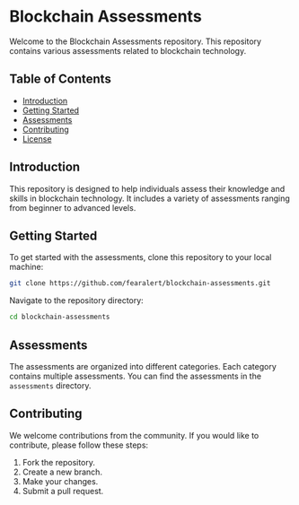 <!-- @format -->

# Blockchain Assessments

Welcome to the Blockchain Assessments repository. This repository contains various assessments related to blockchain technology.

## Table of Contents

- [Introduction](#introduction)
- [Getting Started](#getting-started)
- [Assessments](#assessments)
- [Contributing](#contributing)
- [License](#license)

## Introduction

This repository is designed to help individuals assess their knowledge and skills in blockchain technology. It includes a variety of assessments ranging from beginner to advanced levels.

## Getting Started

To get started with the assessments, clone this repository to your local machine:

```bash
git clone https://github.com/fearalert/blockchain-assessments.git
```

Navigate to the repository directory:

```bash
cd blockchain-assessments
```

## Assessments

The assessments are organized into different categories. Each category contains multiple assessments. You can find the assessments in the `assessments` directory.

## Contributing

We welcome contributions from the community. If you would like to contribute, please follow these steps:

1. Fork the repository.
2. Create a new branch.
3. Make your changes.
4. Submit a pull request.

